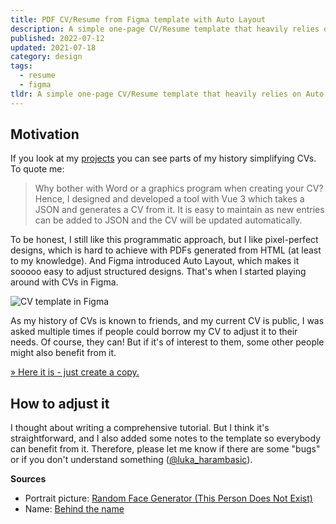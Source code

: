 ```yaml
---
title: PDF CV/Resume from Figma template with Auto Layout
description: A simple one-page CV/Resume template that heavily relies on Auto Layout makes it super easy to adjust.
published: 2022-07-12
updated: 2021-07-18
category: design
tags:
  - resume
  - figma
tldr: A simple one-page CV/Resume template that heavily relies on Auto Layout makes it super easy to adjust. <a href="https://www.figma.com/community/file/1128439910915950322">Get it here</a>.
---
```


## Motivation

If you look at my [projects](/projects) you can see parts of my history simplifying CVs. To quote me:

> Why bother with Word or a graphics program when creating your CV? Hence, I designed and developed a tool with Vue 3 which takes a JSON and generates a CV from it. It is easy to maintain as new entries can be added to JSON and the CV will be updated automatically.

To be honest, I still like this programmatic approach, but I like pixel-perfect designs, which is hard to achieve with PDFs generated from HTML (at least to my knowledge). And Figma introduced Auto Layout, which makes it sooooo easy to adjust structured designs. That's when I started playing around with CVs in Figma.

![CV template in Figma](/posts/pdf-cvresume-from-figma-template-with-auto-layout/cv.png)

As my history of CVs is known to friends, and my current CV is public, I was asked multiple times if people could borrow my CV to adjust it to their needs. Of course, they can! But if it's of interest to them, some other people might also benefit from it.

[» Here it is - just create a copy.](https://www.figma.com/community/file/1128439910915950322)

## How to adjust it

I thought about writing a comprehensive tutorial. But I think it's straightforward, and I also added some notes to the template so everybody can benefit from it. Therefore, please let me know if there are some "bugs" or if you don't understand something ([@luka_harambasic](https://twitter.com/luka_harambasic)).

**Sources**

- Portrait picture: [Random Face Generator (This Person Does Not Exist)](https://this-person-does-not-exist.com/)
- Name: [Behind the name](https://www.behindthename.com/random/)
